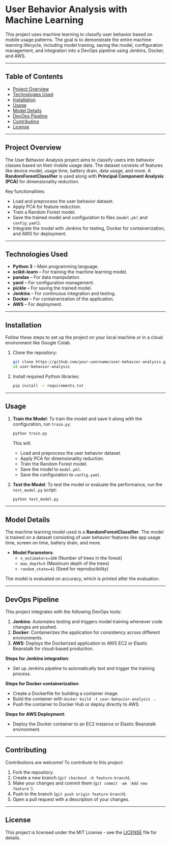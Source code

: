 # User Behavior Analysis with Machine Learning

This project uses machine learning to classify user behavior based on mobile usage patterns. The goal is to demonstrate the entire machine learning lifecycle, including model training, saving the model, configuration management, and integration into a DevOps pipeline using Jenkins, Docker, and AWS.

---

## Table of Contents

- [Project Overview](#project-overview)
- [Technologies Used](#technologies-used)
- [Installation](#installation)
- [Usage](#usage)
- [Model Details](#model-details)
- [DevOps Pipeline](#devops-pipeline)
- [Contributing](#contributing)
- [License](#license)

---

## Project Overview

The User Behavior Analysis project aims to classify users into behavior classes based on their mobile usage data. The dataset consists of features like device model, usage time, battery drain, data usage, and more. A **RandomForestClassifier** is used along with **Principal Component Analysis (PCA)** for dimensionality reduction.

Key functionalities:
- Load and preprocess the user behavior dataset.
- Apply PCA for feature reduction.
- Train a Random Forest model.
- Save the trained model and configuration to files (`model.pkl` and `config.yaml`).
- Integrate the model with Jenkins for testing, Docker for containerization, and AWS for deployment.

---

## Technologies Used

- **Python 3** – Main programming language.
- **scikit-learn** – For training the machine learning model.
- **pandas** – For data manipulation.
- **yaml** – For configuration management.
- **pickle** – For saving the trained model.
- **Jenkins** – For continuous integration and testing.
- **Docker** – For containerization of the application.
- **AWS** – For deployment.

---

## Installation

Follow these steps to set up the project on your local machine or in a cloud environment like Google Colab.

1. Clone the repository:
    ```bash
    git clone https://github.com/your-username/user-behavior-analysis.git
    cd user-behavior-analysis
    ```

2. Install required Python libraries:
    ```bash
    pip install -r requirements.txt
    ```

---

## Usage

1. **Train the Model**: To train the model and save it along with the configuration, run `train.py`:
    ```bash
    python train.py
    ```

    This will:
    - Load and preprocess the user behavior dataset.
    - Apply PCA for dimensionality reduction.
    - Train the Random Forest model.
    - Save the model to `model.pkl`.
    - Save the configuration to `config.yaml`.

2. **Test the Model**: To test the model or evaluate the performance, run the `test_model.py` script:
    ```bash
    python test_model.py
    ```

---

## Model Details

The machine learning model used is a **RandomForestClassifier**. The model is trained on a dataset consisting of user behavior features like app usage time, screen on time, battery drain, and more.

- **Model Parameters**:
    - `n_estimators=100` (Number of trees in the forest)
    - `max_depth=5` (Maximum depth of the trees)
    - `random_state=42` (Seed for reproducibility)

The model is evaluated on accuracy, which is printed after the evaluation.

---

## DevOps Pipeline

This project integrates with the following DevOps tools:

1. **Jenkins**: Automates testing and triggers model training whenever code changes are pushed.
2. **Docker**: Containerizes the application for consistency across different environments.
3. **AWS**: Deploys the Dockerized application to AWS EC2 or Elastic Beanstalk for cloud-based production.

**Steps for Jenkins integration**:
- Set up Jenkins pipeline to automatically test and trigger the training process.

**Steps for Docker containerization**:
- Create a Dockerfile for building a container image.
- Build the container with `docker build -t user-behavior-analysis .`.
- Push the container to Docker Hub or deploy directly to AWS.

**Steps for AWS Deployment**:
- Deploy the Docker container to an EC2 instance or Elastic Beanstalk environment.

---

## Contributing

Contributions are welcome! To contribute to this project:

1. Fork the repository.
2. Create a new branch (`git checkout -b feature-branch`).
3. Make your changes and commit them (`git commit -am 'Add new feature'`).
4. Push to the branch (`git push origin feature-branch`).
5. Open a pull request with a description of your changes.

---

## License

This project is licensed under the MIT License - see the [LICENSE](LICENSE) file for details.


